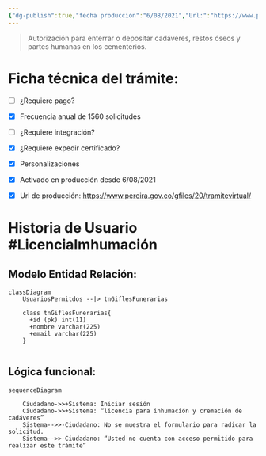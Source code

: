 ```yaml
---
{"dg-publish":true,"fecha producción":"6/08/2021","Url:":"https://www.pereira.gov.co/gfiles/20/tramitevirtual/","permalink":"/alcaldia-de-pereira/tramite-licencia-de-cremacion-e-inhumacion-de-cadaveres/","dgPassFrontmatter":true}
---
```



>Autorización para enterrar o depositar cadáveres, restos óseos y partes humanas en los cementerios.

# Ficha técnica del trámite:

- [ ] ¿Requiere pago?  
- [x] Frecuencia anual de 1560 solicitudes
- [ ] ¿Requiere integración?
- [x] ¿Requiere expedir certificado?
- [x] Personalizaciones
- [x] Activado en producción desde 6/08/2021
- [x] Url de producción: https://www.pereira.gov.co/gfiles/20/tramitevirtual/



# Historia de Usuario #LicenciaImhumación


## Modelo Entidad Relación: 

``` mermaid 
classDiagram
    UsuariosPermitdos --|> tnGiflesFunerarias
  
    class tnGiflesFunerarias{
      +id (pk) int(11)
      +nombre varchar(225)
      +email varchar(225)  
    }
   
```

## Lógica funcional:


``` mermaid 
sequenceDiagram

    Ciudadano->>+Sistema: Iniciar sesión
    Ciudadano->>+Sistema: “licencia para inhumación y cremación de cadáveres”
    Sistema-->>-Ciudadano: No se muestra el formulario para radicar la solicitud.
    Sistema-->>-Ciudadano: “Usted no cuenta con acceso permitido para realizar este trámite”

```